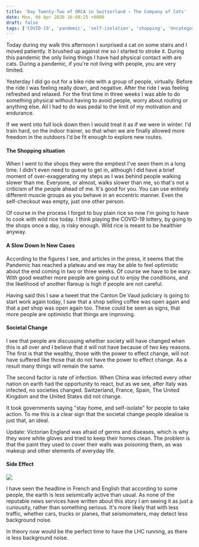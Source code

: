 ```yaml
---
title: 'Day Twenty-Two of ORCA in Switzerland – The Company of Cats'
date: Mon, 06 Apr 2020 16:08:25 +0000
draft: false
tags: ['COVID-19', 'pandemic', 'self-isolation', 'shopping', 'Uncategorized', 'walking', 'Zwift']
---
```


Today during my walk this afternoon I surprised a cat on some stairs and I moved patiently. It brushed up against me so I started to stroke it. During this pandemic the only living things I have had physical contact with are cats. During a pandemic, if you're not living with people, you are very limited.

Yesterday I did go out for a bike ride with a group of people, virtually. Before the ride I was feeling really down, and negative. After the ride I was feeling refreshed and relaxed. For the first time in three weeks I was able to do something physical without having to avoid people, worry about routing or anything else. All I had to do was pedal to the limit of my motivation and endurance.

If we went into full lock down then I would treat it as if we were in winter. I'd train hard, on the indoor trainer, so that when we are finally allowed more freedom in the outdoors I'd be fit enough to explore new routes.

#### The Shopping situation

When I went to the shops they were the emptiest I've seen them in a long time. I didn't even need to queue to get in, although I did have a brief moment of over-exaggerating my steps as I was behind people walking slower than me. Everyone, or almost, walks slower than me, so that's not a criticism of the people ahead of me. It's good for you. You can use entirely different muscle groups as you behave in an eccentric manner. Even the self-checkout was empty, just one other person.

Of course in the process I forgot to buy plain rice so now I'm going to have to cook with wild rice today. I think playing the COVID-19 lottery, by going to the shops once a day, is risky enough. Wild rice is meant to be healthier anyway.

#### A Slow Down In New Cases

According to the figures I see, and articles in the press, it seems that the Pandemic has reached a plateau and we may be able to feel optimistic about the end coming in two or three weeks. Of course we have to be wary. With good weather more people are going out to enjoy the conditions, and the likelihood of another flareup is high if people are not careful.

Having said this I saw a tweet that the Canton De Vaud judiciary is going to start work again today, I saw that a shop selling coffee was open again and that a pet shop was open again too. These could be seen as signs, that more people are optimistic that things are improving.

#### Societal Change

I see that people are discussing whether society will have changed when this is all over and I believe that it will not have because of two key reasons. The first is that the wealthy, those with the power to effect change, will not have suffered like those that do not have the power to effect change. As a result many things will remain the same.

The second factor is rate of infection. When China was infected every other nation on earth had the opportunity to react, but as we see, after Italy was infected, no societies changed. Switzerland, France, Spain, The United Kingdom and the United States did not change.

It took governments saying "stay home, and self-isolate" for people to take action. To me this is a clear sign that the societal change people idealise is just that, an ideal.

Update: Victorian England was afraid of germs and diseases, which is why they wore white gloves and tried to keep their homes clean. The problem is that the paint they used to cover their walls was poisoning them, as was makeup and other elements of everyday life.

#### Side Effect

![](https://i2.wp.com/www.main-vision.com/richard/blog/wp-content/uploads/2020/04/Screenshot-2020-04-06-at-18.04.23.png?fit=1024%2C248&ssl=1)

I have seen the headline in French and English that according to some people, the earth is less seismically active than usual. As none of the reputable news services have written about this story I am seeing it as just a curiousity, rather than something serious. It's more likely that with less traffic, whether cars, trucks or planes, that seismometers, may detect less background noise.

In theory now would be the perfect time to have the LHC running, as there is less background noise.